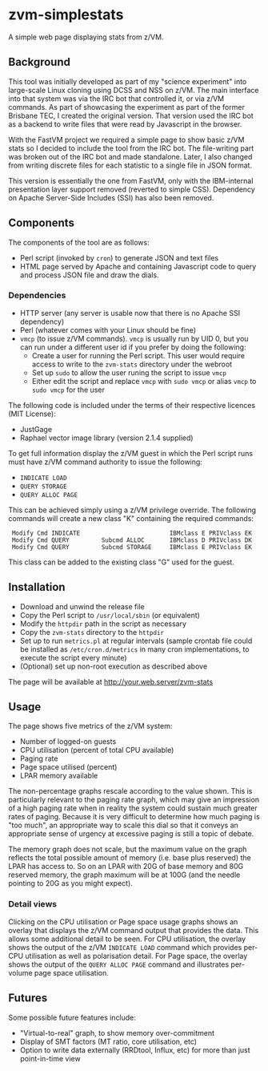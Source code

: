 # zvm-simplestats
A simple web page displaying stats from z/VM.

## Background
This tool was initially developed as part of my "science experiment" into large-scale Linux cloning using DCSS and NSS on z/VM.
The main interface into that system was via the IRC bot that controlled it, or via z/VM commands.
As part of showcasing the experiment as part of the former Brisbane TEC, I created the original version.
That version used the IRC bot as a backend to write files that were read by Javascript in the browser.

With the FastVM project we required a simple page to show basic z/VM stats so I decided to include the tool from the IRC bot.
The file-writing part was broken out of the IRC bot and made standalone.
Later, I also changed from writing discrete files for each statistic to a single file in JSON format.

This version is essentially the one from FastVM, only with the IBM-internal presentation layer support removed (reverted to simple CSS).  Dependency on Apache Server-Side Includes (SSI) has also been removed.

## Components
The components of the tool are as follows:
* Perl script (invoked by `cron`) to generate JSON and text files
* HTML page served by Apache and containing Javascript code to query and process JSON file and draw the dials.

### Dependencies
* HTTP server (any server is usable now that there is no Apache SSI dependency)
* Perl (whatever comes with your Linux should be fine)
* `vmcp` (to issue z/VM commands).  `vmcp` is usually run by UID 0, but you can run under a different user id if you prefer by doing the following:
  * Create a user for running the Perl script.  This user would require access to write to the `zvm-stats` directory under the webroot
  * Set up `sudo` to allow the user runing the script to issue `vmcp`
  * Either edit the script and replace `vmcp` with `sudo vmcp` or alias `vmcp` to `sudo vmcp` for the user

The following code is included under the terms of their respective licences (MIT License):
* JustGage 
* Raphael vector image library (version 2.1.4 supplied)

To get full information display the z/VM guest in which the Perl script runs must have z/VM command authority to issue the following:
* `INDICATE LOAD`
* `QUERY STORAGE`
* `QUERY ALLOC PAGE`

This can be achieved simply using a z/VM privilege override.
The following commands will create a new class "K" containing the required commands:
```
 Modify Cmd INDICATE                         IBMclass E PRIVclass EK
 Modify Cmd QUERY         Subcmd ALLOC       IBMclass D PRIVclass DK
 Modify Cmd QUERY         Subcmd STORAGE     IBMclass E PRIVclass EK
```
This class can be added to the existing class "G" used for the guest.

## Installation
* Download and unwind the release file
* Copy the Perl script to `/usr/local/sbin` (or equivalent)
* Modify the `httpdir` path in the script as necessary
* Copy the `zvm-stats` directory to the `httpdir`
* Set up to run `metrics.pl` at regular intervals (sample crontab file could be installed as `/etc/cron.d/metrics` in many cron implementations, to execute the script every minute)
* (Optional) set up non-root execution as described above

The page will be available at http://your.web.server/zvm-stats

## Usage
The page shows five metrics of the z/VM system:
* Number of logged-on guests
* CPU utilisation (percent of total CPU available)
* Paging rate
* Page space utilised (percent)
* LPAR memory available

The non-percentage graphs rescale according to the value shown.
This is particularly relevant to the paging rate graph, which may give an impression of a high paging rate when in reality the system could sustain much greater rates of paging.
Because it is very difficult to determine how much paging is "too much", an appropriate way to scale this dial so that it conveys an appropriate sense of urgency at excessive paging is still a topic of debate.

The memory graph does not scale, but the maximum value on the graph reflects the total possible amount of memory (i.e. base plus reserved) the LPAR has access to.  So on an LPAR with 20G of base memory and 80G reserved memory, the graph maximum will be at 100G (and the needle pointing to 20G as you might expect).

### Detail views
Clicking on the CPU utilisation or Page space usage graphs shows an overlay that displays the z/VM command output that provides the data.
This allows some additional detail to be seen.
For CPU utilisation, the overlay shows the output of the z/VM `INDICATE LOAD` command which provides per-CPU utilisation as well as polarisation detail.
For Page space, the overlay shows the output of the `QUERY ALLOC PAGE` command and illustrates per-volume page space utilisation.

## Futures
Some possible future features include:
* "Virtual-to-real" graph, to show memory over-commitment
* Display of SMT factors (MT ratio, core utilisation, etc)
* Option to write data externally (RRDtool, Influx, etc) for more than just point-in-time view 
